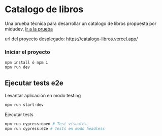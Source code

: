 # Catalogo de libros

Una prueba técnica para desarrollar un catalogo de libros propuesta por midudev, [Ir a la prueba](https://github.com/midudev/pruebas-tecnicas/blob/main/pruebas/01-reading-list/README.md)

url del proyecto desplegado: https://catalogo-libros.vercel.app/

### Iniciar el proyecto

```bash
npm install ó npm i
npm run dev
```

## Ejecutar tests e2e

Levantar aplicación en modo testing

```bash
npm run start-dev
```

Ejecutar tests

```bash
npm run cypress:open # Test visuales
npm run cypress:e2e # Tests en modo headless
```
